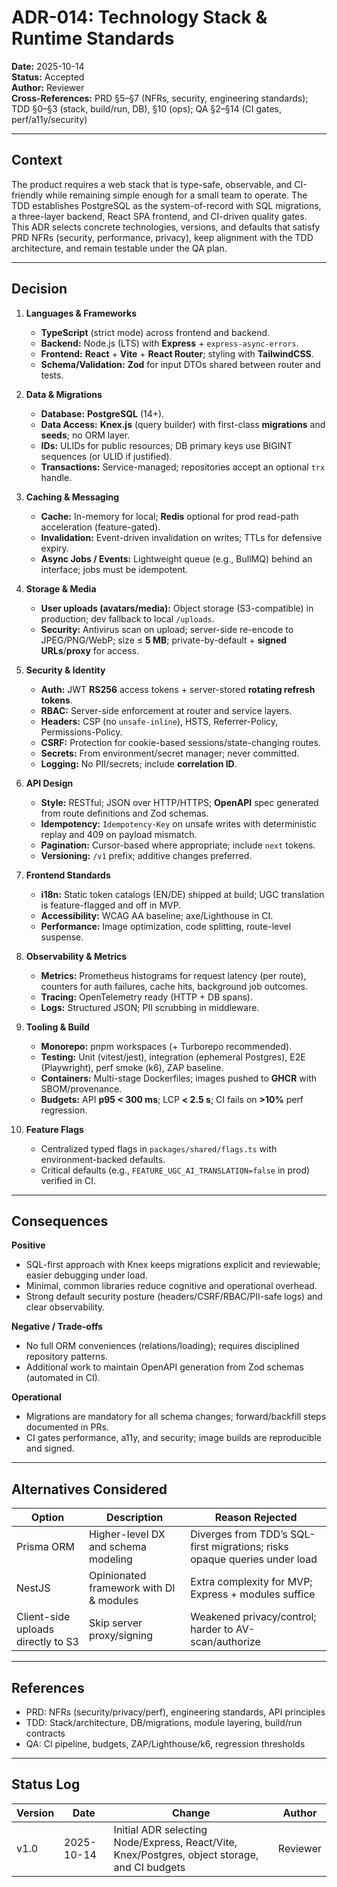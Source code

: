 # ADR-014: Technology Stack & Runtime Standards

**Date:** 2025-10-14  
**Status:** Accepted  
**Author:** Reviewer  
**Cross-References:** PRD §5–§7 (NFRs, security, engineering standards); TDD §0–§3 (stack, build/run, DB), §10 (ops); QA §2–§14 (CI gates, perf/a11y/security)

---

## Context

The product requires a web stack that is type-safe, observable, and CI-friendly while remaining simple enough for a small team to operate. The TDD establishes PostgreSQL as the system-of-record with SQL migrations, a three-layer backend, React SPA frontend, and CI-driven quality gates. This ADR selects concrete technologies, versions, and defaults that satisfy PRD NFRs (security, performance, privacy), keep alignment with the TDD architecture, and remain testable under the QA plan.

---

## Decision

1. **Languages & Frameworks**
   - **TypeScript** (strict mode) across frontend and backend.
   - **Backend:** Node.js (LTS) with **Express** + `express-async-errors`.
   - **Frontend:** **React** + **Vite** + **React Router**; styling with **TailwindCSS**.
   - **Schema/Validation:** **Zod** for input DTOs shared between router and tests.

2. **Data & Migrations**
   - **Database:** **PostgreSQL** (14+).
   - **Data Access:** **Knex.js** (query builder) with first-class **migrations** and **seeds**; no ORM layer.
   - **IDs:** ULIDs for public resources; DB primary keys use BIGINT sequences (or ULID if justified).
   - **Transactions:** Service-managed; repositories accept an optional `trx` handle.

3. **Caching & Messaging**
   - **Cache:** In-memory for local; **Redis** optional for prod read-path acceleration (feature-gated).
   - **Invalidation:** Event-driven invalidation on writes; TTLs for defensive expiry.
   - **Async Jobs / Events:** Lightweight queue (e.g., BullMQ) behind an interface; jobs must be idempotent.

4. **Storage & Media**
   - **User uploads (avatars/media):** Object storage (S3-compatible) in production; dev fallback to local `/uploads`.
   - **Security:** Antivirus scan on upload; server-side re-encode to JPEG/PNG/WebP; size ≤ **5 MB**; private-by-default + **signed URLs**/**proxy** for access.

5. **Security & Identity**
   - **Auth:** JWT **RS256** access tokens + server-stored **rotating refresh tokens**.
   - **RBAC:** Server-side enforcement at router and service layers.
   - **Headers:** CSP (no `unsafe-inline`), HSTS, Referrer-Policy, Permissions-Policy.
   - **CSRF:** Protection for cookie-based sessions/state-changing routes.
   - **Secrets:** From environment/secret manager; never committed.
   - **Logging:** No PII/secrets; include **correlation ID**.

6. **API Design**
   - **Style:** RESTful; JSON over HTTP/HTTPS; **OpenAPI** spec generated from route definitions and Zod schemas.
   - **Idempotency:** `Idempotency-Key` on unsafe writes with deterministic replay and 409 on payload mismatch.
   - **Pagination:** Cursor-based where appropriate; include `next` tokens.
   - **Versioning:** `/v1` prefix; additive changes preferred.

7. **Frontend Standards**
   - **i18n:** Static token catalogs (EN/DE) shipped at build; UGC translation is feature-flagged and off in MVP.
   - **Accessibility:** WCAG AA baseline; axe/Lighthouse in CI.
   - **Performance:** Image optimization, code splitting, route-level suspense.

8. **Observability & Metrics**
   - **Metrics:** Prometheus histograms for request latency (per route), counters for auth failures, cache hits, background job outcomes.
   - **Tracing:** OpenTelemetry ready (HTTP + DB spans).
   - **Logs:** Structured JSON; PII scrubbing in middleware.

9. **Tooling & Build**
   - **Monorepo:** pnpm workspaces (+ Turborepo recommended).
   - **Testing:** Unit (vitest/jest), integration (ephemeral Postgres), E2E (Playwright), perf smoke (k6), ZAP baseline.
   - **Containers:** Multi-stage Dockerfiles; images pushed to **GHCR** with SBOM/provenance.
   - **Budgets:** API **p95 < 300 ms**; LCP **< 2.5 s**; CI fails on **>10%** perf regression.

10. **Feature Flags**
    - Centralized typed flags in `packages/shared/flags.ts` with environment-backed defaults.
    - Critical defaults (e.g., `FEATURE_UGC_AI_TRANSLATION=false` in prod) verified in CI.

---

## Consequences

**Positive**

- SQL-first approach with Knex keeps migrations explicit and reviewable; easier debugging under load.
- Minimal, common libraries reduce cognitive and operational overhead.
- Strong default security posture (headers/CSRF/RBAC/PII-safe logs) and clear observability.

**Negative / Trade-offs**

- No full ORM conveniences (relations/loading); requires disciplined repository patterns.
- Additional work to maintain OpenAPI generation from Zod schemas (automated in CI).

**Operational**

- Migrations are mandatory for all schema changes; forward/backfill steps documented in PRs.
- CI gates performance, a11y, and security; image builds are reproducible and signed.

---

## Alternatives Considered

| Option                             | Description                             | Reason Rejected                                                           |
| ---------------------------------- | --------------------------------------- | ------------------------------------------------------------------------- |
| Prisma ORM                         | Higher-level DX and schema modeling     | Diverges from TDD’s SQL-first migrations; risks opaque queries under load |
| NestJS                             | Opinionated framework with DI & modules | Extra complexity for MVP; Express + modules suffice                       |
| Client-side uploads directly to S3 | Skip server proxy/signing               | Weakened privacy/control; harder to AV-scan/authorize                     |

---

## References

- PRD: NFRs (security/privacy/perf), engineering standards, API principles
- TDD: Stack/architecture, DB/migrations, module layering, build/run contracts
- QA: CI pipeline, budgets, ZAP/Lighthouse/k6, regression thresholds

---

## Status Log

| Version | Date       | Change                                                                                        | Author   |
| ------- | ---------- | --------------------------------------------------------------------------------------------- | -------- |
| v1.0    | 2025-10-14 | Initial ADR selecting Node/Express, React/Vite, Knex/Postgres, object storage, and CI budgets | Reviewer |
